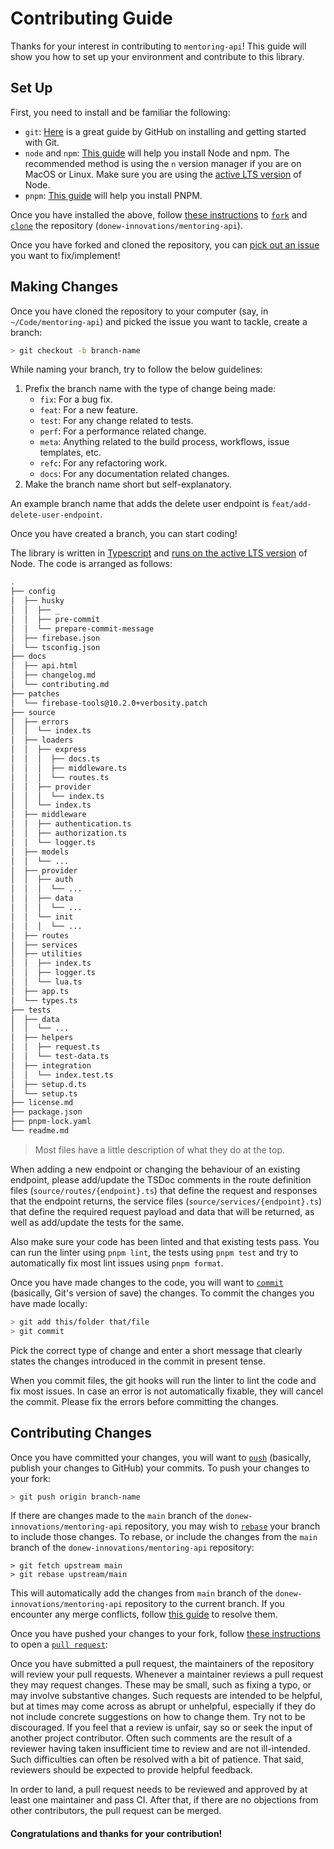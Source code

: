 <!--
	~/contributing.md
	Tells everyone how they can contribute code to the library.
-->

# Contributing Guide

Thanks for your interest in contributing to `mentoring-api`! This guide will
show you how to set up your environment and contribute to this library.

## Set Up

First, you need to install and be familiar the following:

- `git`: [Here](https://github.com/git-guides) is a great guide by GitHub on
  installing and getting started with Git.
- `node` and `npm`:
  [This guide](https://nodejs.org/en/download/package-manager/) will help you
  install Node and npm. The recommended method is using the `n` version manager
  if you are on MacOS or Linux. Make sure you are using the
  [active LTS version](https://github.com/nodejs/Release#release-schedule) of
  Node.
- `pnpm`: [This guide](https://pnpm.io/installation) will help you install PNPM.

Once you have installed the above, follow
[these instructions](https://docs.github.com/en/get-started/quickstart/fork-a-repo)
to
[`fork`](https://docs.github.com/en/pull-requests/collaborating-with-pull-requests/working-with-forks)
and [`clone`](https://github.com/git-guides/git-clone) the repository
(`donew-innovations/mentoring-api`).

Once you have forked and cloned the repository, you can
[pick out an issue](https://github.com/donew-innovations/mentoring-api/issues?q=is%3Aissue+is%3Aopen+sort%3Aupdated-desc)
you want to fix/implement!

## Making Changes

Once you have cloned the repository to your computer (say, in
`~/Code/mentoring-api`) and picked the issue you want to tackle, create a
branch:

```sh
> git checkout -b branch-name
```

While naming your branch, try to follow the below guidelines:

1. Prefix the branch name with the type of change being made:
   - `fix`: For a bug fix.
   - `feat`: For a new feature.
   - `test`: For any change related to tests.
   - `perf`: For a performance related change.
   - `meta`: Anything related to the build process, workflows, issue templates,
     etc.
   - `refc`: For any refactoring work.
   - `docs`: For any documentation related changes.
2. Make the branch name short but self-explanatory.

An example branch name that adds the delete user endpoint is
`feat/add-delete-user-endpoint`.

Once you have created a branch, you can start coding!

The library is written in
[Typescript](https://github.com/microsoft/TypeScript#readme) and
[runs on the active LTS version](https://github.com/nodejs/Release#release-schedule)
of Node. The code is arranged as follows:

```sh
.
├── config
│  ├── husky
│  │  ├── _
│  │  ├── pre-commit
│  │  └── prepare-commit-message
│  ├── firebase.json
│  └── tsconfig.json
├── docs
│  ├── api.html
│  ├── changelog.md
│  └── contributing.md
├── patches
│  └── firebase-tools@10.2.0+verbosity.patch
├── source
│  ├── errors
│  │  └── index.ts
│  ├── loaders
│  │  ├── express
│  │  │  ├── docs.ts
│  │  │  ├── middleware.ts
│  │  │  └── routes.ts
│  │  ├── provider
│  │  │  └── index.ts
│  │  └── index.ts
│  ├── middleware
│  │  ├── authentication.ts
│  │  ├── authorization.ts
│  │  └── logger.ts
│  ├── models
│  │  └── ...
│  ├── provider
│  │  ├── auth
│  │  │  └── ...
│  │  ├── data
│  │  │  └── ...
│  │  └── init
│  │  │  └── ...
│  ├── routes
│  ├── services
│  ├── utilities
│  │  ├── index.ts
│  │  ├── logger.ts
│  │  └── lua.ts
│  ├── app.ts
│  └── types.ts
├── tests
│  ├── data
│  │  └── ...
│  ├── helpers
│  │  ├── request.ts
│  │  └── test-data.ts
│  ├── integration
│  │  └── index.test.ts
│  ├── setup.d.ts
│  └── setup.ts
├── license.md
├── package.json
├── pnpm-lock.yaml
└── readme.md
```

> Most files have a little description of what they do at the top.

When adding a new endpoint or changing the behaviour of an existing endpoint,
please add/update the TSDoc comments in the route definition files
(`source/routes/{endpoint}.ts`) that define the request and responses that the
endpoint returns, the service files (`source/services/{endpoint}.ts`) that
define the required request payload and data that will be returned, as well as
add/update the tests for the same.

Also make sure your code has been linted and that existing tests pass. You can
run the linter using `pnpm lint`, the tests using `pnpm test` and try to
automatically fix most lint issues using `pnpm format`.

Once you have made changes to the code, you will want to
[`commit`](https://github.com/git-guides/git-commit) (basically, Git's version
of save) the changes. To commit the changes you have made locally:

```sh
> git add this/folder that/file
> git commit
```

Pick the correct type of change and enter a short message that clearly states
the changes introduced in the commit in present tense.

When you commit files, the git hooks will run the linter to lint the code and
fix most issues. In case an error is not automatically fixable, they will cancel
the commit. Please fix the errors before committing the changes.

## Contributing Changes

Once you have committed your changes, you will want to
[`push`](https://github.com/git-guides/git-push) (basically, publish your
changes to GitHub) your commits. To push your changes to your fork:

```sh
> git push origin branch-name
```

If there are changes made to the `main` branch of the
`donew-innovations/mentoring-api` repository, you may wish to
[`rebase`](https://docs.github.com/en/get-started/using-git/about-git-rebase)
your branch to include those changes. To rebase, or include the changes from the
`main` branch of the `donew-innovations/mentoring-api` repository:

```
> git fetch upstream main
> git rebase upstream/main
```

This will automatically add the changes from `main` branch of the
`donew-innovations/mentoring-api` repository to the current branch. If you
encounter any merge conflicts, follow
[this guide](https://docs.github.com/en/get-started/using-git/resolving-merge-conflicts-after-a-git-rebase)
to resolve them.

Once you have pushed your changes to your fork, follow
[these instructions](https://docs.github.com/en/pull-requests/collaborating-with-pull-requests/proposing-changes-to-your-work-with-pull-requests/creating-a-pull-request-from-a-fork)
to open a
[`pull request`](https://docs.github.com/en/pull-requests/collaborating-with-pull-requests/proposing-changes-to-your-work-with-pull-requests/about-pull-requests):

Once you have submitted a pull request, the maintainers of the repository will
review your pull requests. Whenever a maintainer reviews a pull request they may
request changes. These may be small, such as fixing a typo, or may involve
substantive changes. Such requests are intended to be helpful, but at times may
come across as abrupt or unhelpful, especially if they do not include concrete
suggestions on how to change them. Try not to be discouraged. If you feel that a
review is unfair, say so or seek the input of another project contributor. Often
such comments are the result of a reviewer having taken insufficient time to
review and are not ill-intended. Such difficulties can often be resolved with a
bit of patience. That said, reviewers should be expected to provide helpful
feedback.

In order to land, a pull request needs to be reviewed and approved by at least
one maintainer and pass CI. After that, if there are no objections from other
contributors, the pull request can be merged.

#### Congratulations and thanks for your contribution!
